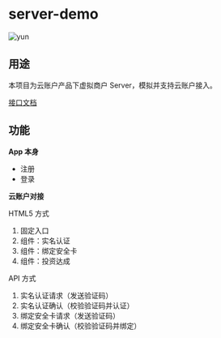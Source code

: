 # server-demo

![yun](https://www.yunzhanghu.com/img/logo.png)

## 用途

本项目为云账户产品下虚拟商户 Server，模拟并支持云账户接入。

[接口文档](yunzhanghu.com)

## 功能

**App 本身**

* 注册
* 登录

**云账户对接**

HTML5 方式

1. 固定入口
2. 组件：实名认证
3. 组件：绑定安全卡
4. 组件：投资达成

API 方式

1. 实名认证请求（发送验证码）
1. 实名认证确认（校验验证码并认证）
1. 绑定安全卡请求（发送验证码）
1. 绑定安全卡确认（校验验证码并绑定）


